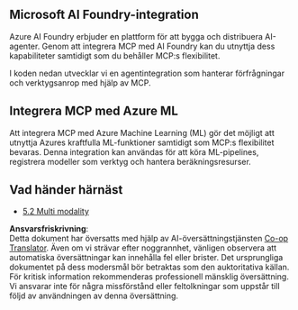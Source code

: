 <!--
CO_OP_TRANSLATOR_METADATA:
{
  "original_hash": "33daea2e41ef7635cf13c41d6a3ea773",
  "translation_date": "2025-07-14T00:06:55+00:00",
  "source_file": "05-AdvancedTopics/mcp-integration/README.md",
  "language_code": "sv"
}
-->
## Microsoft AI Foundry-integration

Azure AI Foundry erbjuder en plattform för att bygga och distribuera AI-agenter. Genom att integrera MCP med AI Foundry kan du utnyttja dess kapabiliteter samtidigt som du behåller MCP:s flexibilitet.

I koden nedan utvecklar vi en agentintegration som hanterar förfrågningar och verktygsanrop med hjälp av MCP.

## Integrera MCP med Azure ML

Att integrera MCP med Azure Machine Learning (ML) gör det möjligt att utnyttja Azures kraftfulla ML-funktioner samtidigt som MCP:s flexibilitet bevaras. Denna integration kan användas för att köra ML-pipelines, registrera modeller som verktyg och hantera beräkningsresurser.

## Vad händer härnäst

- [5.2 Multi modality](../mcp-multi-modality/README.md)

**Ansvarsfriskrivning**:  
Detta dokument har översatts med hjälp av AI-översättningstjänsten [Co-op Translator](https://github.com/Azure/co-op-translator). Även om vi strävar efter noggrannhet, vänligen observera att automatiska översättningar kan innehålla fel eller brister. Det ursprungliga dokumentet på dess modersmål bör betraktas som den auktoritativa källan. För kritisk information rekommenderas professionell mänsklig översättning. Vi ansvarar inte för några missförstånd eller feltolkningar som uppstår till följd av användningen av denna översättning.
